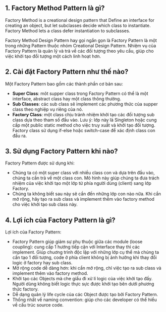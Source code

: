 ## 1. Factory Method Pattern là gì?

Factory Method is a creational design pattern that Define an interface for creating an object, but let subclasses decide
which class to instantiate.
Factory Method lets a class defer instantiation to subclasses.

Factory Method Design Pattern hay gọi ngắn gọn là Factory Pattern là một trong những Pattern thuộc nhóm Creational
Design Pattern.
Nhiệm vụ của Factory Pattern là quản lý và trả về các đối tượng theo yêu cầu, giúp cho việc khởi tạo đổi tượng một cách
linh hoạt hơn.

## 2. Cài đặt Factory Pattern như thế nào?

Một Factory Pattern bao gồm các thành phần cơ bản sau:

- **Super Class**: môt supper class trong Factory Pattern có thể là một interface, abstract class hay một class thông
  thường.
- **Sub Classes**: các sub class sẽ implement các phương thức của supper class theo nghiệp vụ riêng của nó.
- **Factory Class**: một class chịu tránh nhiệm khởi tạo các đối tượng sub class dựa theo tham số đầu vào.
  Lưu ý: lớp này là Singleton hoặc cung cấp một public static method cho việc truy xuất và khởi tạo đối tượng.
  Factory class sử dụng if-else hoặc switch-case để xác định class con đầu ra.

## 3. Sử dụng Factory Pattern khi nào?

Factory Pattern được sử dụng khi:

- Chúng ta có một super class với nhiều class con và dựa trên đầu vào, chúng ta cần trả về một class con.
  Mô hình này giúp chúng ta đưa trách nhiệm của việc khởi tạo một lớp từ phía người dùng (client) sang lớp Factory.
- Chúng ta không biết sau này sẽ cần đến những lớp con nào nữa.
  Khi cần mở rộng, hãy tạo ra sub class và implement thêm vào factory method cho việc khởi tạo sub class này.

## 4. Lợi ích của Factory Pattern là gì?

Lợi ích của Factory Pattern:

- Factory Pattern giúp giảm sự phụ thuộc giữa các module (loose coupling): cung cấp 1 hướng tiếp cận với Interface thay
  thì các implement.
  Giúp chuơng trình độc lập với những lớp cụ thể mà chúng ta cần tạo 1 đối tượng, code ở phía client không bị ảnh hưởng
  khi thay đổi logic ở factory hay sub class.
- Mở rộng code dễ dàng hơn: khi cần mở rộng, chỉ việc tạo ra sub class và implement thêm vào factory method.
- Khởi tạo các Objects mà che giấu đi xử lí logic của việc khởi tạo đấy.
  Người dùng không biết logic thực sực được khởi tạo bên dưới phương thức factory.
- Dễ dạng quản lý life cycle của các Object được tạo bởi Factory Pattern.
- Thống nhất về naming convention: giúp cho các developer có thể hiểu về cấu trúc source code.